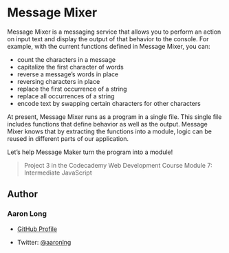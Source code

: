 # Message Mixer

Message Mixer is a messaging service that allows you to perform an action on input text and display the output of that behavior to the console. For example, with the current functions defined in Message Mixer, you can:
  - count the characters in a message
  - capitalize the first character of words
  - reverse a message’s words in place
  - reversing characters in place
  - replace the first occurrence of a string
  - replace all occurrences of a string
  - encode text by swapping certain characters for other characters
  
At present, Message Mixer runs as a program in a single file. This single file includes functions that define behavior as well as the output. Message Mixer knows that by extracting the functions into a module, logic can be reused in different parts of our application.

Let’s help Message Maker turn the program into a module!

> Project 3 in the Codecademy Web Development Course Module 7: Intermediate JavaScript

## Author

### Aaron Long

- [GitHub Profile](https://github.com/aaronlng/)

- Twitter: [@aaronlng](https://twitter.com/aaronlng)
